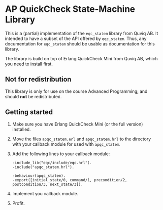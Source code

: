 AP QuickCheck State-Machine Library
===================================

This is a (partial) implementation of the `eqc_statem` library from
Quviq AB. It intended to have a subset of the API offered by
`eqc_statem`. Thus, any documentation for `eqc_statem` should be
usable as documentation for this library.

The library is build on top of Erlang QuickCheck Mini from Quviq AB,
which you need to install first.


Not for redistribution
----------------------

This library is only for use on the course Advanced Programming, and
should **not** be redistributed.


Getting started
---------------

1. Make sure you have Erlang QuickCheck Mini (or the full version)
   installed.

2. Move the files `apqc_statem.erl` and `apqc_statem.hrl` to the
   directory with your callback module for used with `apqc_statem`.

3. Add the following lines to your callback module:

    ~~~{.erlang}
    -include_lib("eqc/include/eqc.hrl").
    -include("apqc_statem.hrl").

    -behaviour(apqc_statem).
    -export([initial_state/0, command/1, precondition/2, postcondition/3, next_state/3]).
    ~~~

4. Implement you callback module.

5. Profit.

